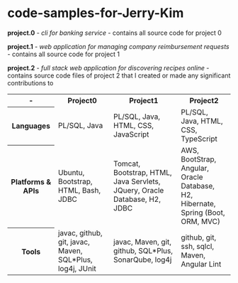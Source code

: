# code-samples-for-Jerry-Kim

**project.0** - *cli for banking service* - contains all source code for project 0

**project.1** - *web application for managing company reimbursement requests* - contains all source code for project 1

**project.2** - *full stack web application for discovering recipes online* - contains source code files of project 2 that I created or made any significant contributions to 

<table>
  <tr>
    <th> - </th>
    <th>Project0</th>
    <th>Project1</th>
    <th>Project2</th>
  </tr>
  <tr>
    <th>Languages</th>
    <td>PL/SQL, Java</td>
    <td>PL/SQL, Java, HTML, CSS, JavaScript</td>
    <td>PL/SQL, Java, HTML, CSS, TypeScript</td>
  </tr>
  <tr>
    <th>Platforms & APIs</th>
    <td>Ubuntu, Bootstrap, HTML, Bash, JDBC</td>
    <td>Tomcat, Bootstrap, HTML, Java Servlets, JQuery, Oracle Database, H2, JDBC</td>
    <td>AWS, BootStrap, Angular, <br>Oracle Database, H2, <br>Hibernate, Spring (Boot, ORM, MVC)</td>
  </tr>
  <tr>
    <th>Tools</th>
    <td>javac, github, git, javac, Maven, SQL*Plus, log4j, JUnit</td>
    <td>javac, Maven, git, github, SQL*Plus, SonarQube, log4j</td>
    <td>github, git, ssh, sqlcl, Maven, Angular Lint</td>
  </tr>
</table>
